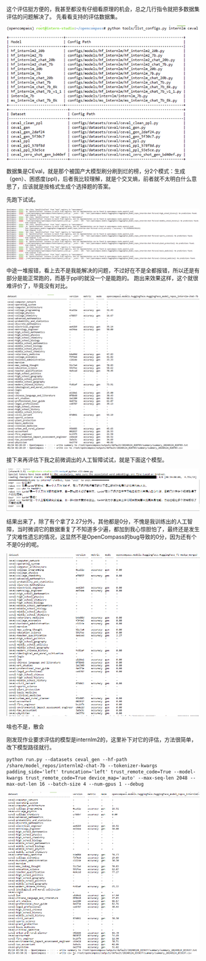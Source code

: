 这个评估挺方便的，我甚至都没有仔细看原理的机会，总之几行指令就把多数据集评估的问题解决了。
先看看支持的评估数据集。

![Alt text](image.png)

数据集是CEval，就是那个被国产大模型刷分刷到烂的榜，分2个模式：生成（gen）、困惑度(ppl)，后者我比较理解，就是个交叉熵，前者就不太明白什么意思了，应该就是按格式生成个选择题的答案。

先跑下试试。

![Alt text](image-2.png)

中途一堆报错，看上去不是我能解决的问题，不过好在不是全都报错，所以还是有部分是能正常跑的，而基于ppl的就没一个是能跑的。
跑出来效果这样，这个就很难评价了，毕竟没有对比。

![Alt text](image-1.png)

接下来再评估下我之前微调出的人工智障试试，就是下面这个模型。

![Alt text](image-3.png)

结果出来了，除了有个拿了2.27分外，其他都是0分，不愧是我训练出的人工智障，当时微调它的数据重复了不知道多少遍，都加到我心惊胆怕了，最终还是发生了灾难性遗忘的情况，这显然不是OpenCompass的bug导致的0分，因为还有个不是0分的呢。

![Alt text](cba48f285b4e5d58145ff842fb36acd.png)

啥也不是，散会

刚发现作业要求评估的模型是internlm2的，这里补下对它的评估，方法很简单，改下模型路径就行。

```
python run.py --datasets ceval_gen --hf-path /share/model_repos/internlm2-chat-7b --tokenizer-kwargs padding_side='left' truncation='left' trust_remote_code=True --model-kwargs trust_remote_code=True device_map='auto' --max-seq-len 2048 --max-out-len 16 --batch-size 4 --num-gpus 1 --debug
```

![Alt text](image-4.png)